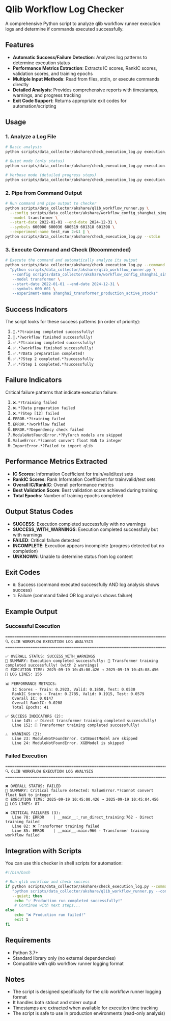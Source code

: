 # Qlib Workflow Log Checker

A comprehensive Python script to analyze qlib workflow runner execution logs and determine if commands executed successfully.

## Features

- **Automatic Success/Failure Detection**: Analyzes log patterns to determine execution status
- **Performance Metrics Extraction**: Extracts IC scores, RankIC scores, validation scores, and training epochs
- **Multiple Input Methods**: Read from files, stdin, or execute commands directly
- **Detailed Analysis**: Provides comprehensive reports with timestamps, warnings, and progress tracking
- **Exit Code Support**: Returns appropriate exit codes for automation/scripting

## Usage

### 1. Analyze a Log File

```bash
# Basic analysis
python scripts/data_collector/akshare/check_execution_log.py execution.log

# Quiet mode (only status)
python scripts/data_collector/akshare/check_execution_log.py execution.log --quiet

# Verbose mode (detailed progress steps)
python scripts/data_collector/akshare/check_execution_log.py execution.log --verbose
```

### 2. Pipe from Command Output

```bash
# Run command and pipe output to checker
python scripts/data_collector/akshare/qlib_workflow_runner.py \
  --config scripts/data_collector/akshare/workflow_config_shanghai_simple_transformer.yaml \
  --model transformer \
  --start-date 2022-01-01 --end-date 2024-12-31 \
  --symbols 600000 600036 600519 601318 601398 \
  --experiment-name test_run 2>&1 | \
python scripts/data_collector/akshare/check_execution_log.py --stdin
```

### 3. Execute Command and Check (Recommended)

```bash
# Execute the command and automatically analyze its output
python scripts/data_collector/akshare/check_execution_log.py --command \
  "python scripts/data_collector/akshare/qlib_workflow_runner.py \
   --config scripts/data_collector/akshare/workflow_config_shanghai_simple_transformer.yaml \
   --model transformer \
   --start-date 2022-01-01 --end-date 2024-12-31 \
   --symbols 600 601 \
   --experiment-name shanghai_transformer_production_active_stocks"
```

## Success Indicators

The script looks for these success patterns (in order of priority):

1. `🎉.*?training completed successfully!`
2. `🎉.*?workflow finished successfully!`
3. `✅.*?training completed successfully!`
4. `✅.*?workflow finished successfully!`
5. `✅.*?Data preparation completed!`
6. `✅.*?Step 2 completed.*?successfully`
7. `✅.*?Step 1 completed.*?successfully`

## Failure Indicators

Critical failure patterns that indicate execution failure:

1. `❌.*?training failed`
2. `❌.*?Data preparation failed`
3. `❌.*?Step [12] failed`
4. `ERROR.*?training failed`
5. `ERROR.*?workflow failed`
6. `ERROR.*?Dependency check failed`
7. `ModuleNotFoundError.*?PyTorch models are skipped`
8. `ValueError.*?cannot convert float NaN to integer`
9. `ImportError.*?Failed to import qlib`

## Performance Metrics Extracted

- **IC Scores**: Information Coefficient for train/valid/test sets
- **RankIC Scores**: Rank Information Coefficient for train/valid/test sets
- **Overall IC/RankIC**: Overall performance metrics
- **Best Validation Score**: Best validation score achieved during training
- **Total Epochs**: Number of training epochs completed

## Output Status Codes

- **SUCCESS**: Execution completed successfully with no warnings
- **SUCCESS_WITH_WARNINGS**: Execution completed successfully but with warnings
- **FAILED**: Critical failure detected
- **INCOMPLETE**: Execution appears incomplete (progress detected but no completion)
- **UNKNOWN**: Unable to determine status from log content

## Exit Codes

- `0`: Success (command executed successfully AND log analysis shows success)
- `1`: Failure (command failed OR log analysis shows failure)

## Example Output

### Successful Execution
```
================================================================================
🔍 QLIB WORKFLOW EXECUTION LOG ANALYSIS
================================================================================

✅ OVERALL STATUS: SUCCESS_WITH_WARNINGS
📝 SUMMARY: Execution completed successfully: 🎉 Transformer training completed successfully! (with 2 warnings)
⏰ EXECUTION TIME: 2025-09-19 10:45:00.426 → 2025-09-19 10:45:08.456
📄 LOG LINES: 156

📊 PERFORMANCE METRICS:
   IC Scores - Train: 0.2923, Valid: 0.1858, Test: 0.0530
   RankIC Scores - Train: 0.2785, Valid: 0.1915, Test: 0.0579
   Overall IC: 0.0147
   Overall RankIC: 0.0208
   Total Epochs: 41

✅ SUCCESS INDICATORS (2):
   Line 145: ✅ Direct transformer training completed successfully!
   Line 152: 🎉 Transformer training completed successfully!

⚠️  WARNINGS (2):
   Line 23: ModuleNotFoundError. CatBoostModel are skipped
   Line 24: ModuleNotFoundError. XGBModel is skipped
```

### Failed Execution
```
================================================================================
🔍 QLIB WORKFLOW EXECUTION LOG ANALYSIS
================================================================================

❌ OVERALL STATUS: FAILED
📝 SUMMARY: Critical failure detected: ValueError.*?cannot convert float NaN to integer
⏰ EXECUTION TIME: 2025-09-19 10:45:00.426 → 2025-09-19 10:45:04.456
📄 LOG LINES: 87

❌ CRITICAL FAILURES (3):
   Line 78: ERROR    | __main__:_run_direct_training:762 - Direct training failed
   Line 82: ❌ Transformer training failed
   Line 85: ERROR    | __main__:main:966 - Transformer training workflow failed
```

## Integration with Scripts

You can use this checker in shell scripts for automation:

```bash
#!/bin/bash

# Run qlib workflow and check success
if python scripts/data_collector/akshare/check_execution_log.py --command \
   "python scripts/data_collector/akshare/qlib_workflow_runner.py --config ... --experiment-name prod_run" \
   --quiet; then
    echo "✅ Production run completed successfully!"
    # Continue with next steps...
else
    echo "❌ Production run failed!"
    exit 1
fi
```

## Requirements

- Python 3.7+
- Standard library only (no external dependencies)
- Compatible with qlib workflow runner logging format

## Notes

- The script is designed specifically for the qlib workflow runner logging format
- It handles both stdout and stderr output
- Timestamps are extracted when available for execution time tracking
- The script is safe to use in production environments (read-only analysis)

